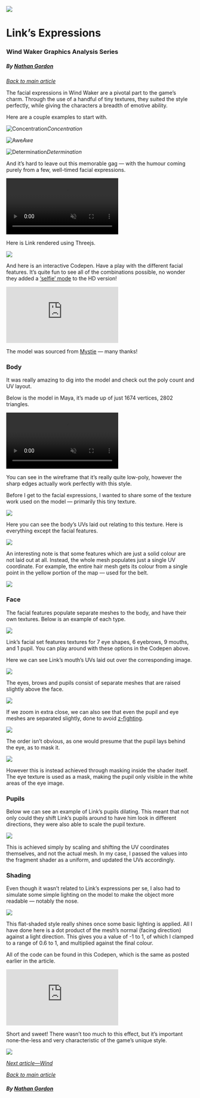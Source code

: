 ![](docs/assets/images/links-expressions/header.jpeg)

# Link’s Expressions

### Wind Waker Graphics Analysis Series

##### *By [Nathan Gordon](https://twitter.com/gordonnl)*

[*Back to main article*](?index)

The facial expressions in Wind Waker are a pivotal part to the game’s charm. Through the use of a handful of tiny textures, they suited the style perfectly, while giving the characters a breadth of emotive ability.

Here are a couple examples to start with.

![Concentration](docs/assets/images/links-expressions/concentration.jpeg)*Concentration*

![Awe](docs/assets/images/links-expressions/awe.jpeg)*Awe*

![Determination](docs/assets/images/links-expressions/determination.jpeg)*Determination*

And it’s hard to leave out this memorable gag — with the humour coming purely from a few, well-timed facial expressions.

<video src="docs/assets/videos/links-expressions/humour.mp4" playsinline loop muted autoplay="autoplay"></video>

Here is Link rendered using Threejs.

![](docs/assets/images/links-expressions/recreation.jpeg)

And here is an interactive Codepen. Have a play with the different facial features. It’s quite fun to see all of the combinations possible, no wonder they added a [‘selfie’ mode](https://www.youtube.com/watch?v=bJOGA8GCVHE) to the HD version!

<iframe src="https://medium.com/media/60814deea7421ea960a4f37d2fa8850a" frameborder=0></iframe>

The model was sourced from [Mystie](https://www.models-resource.com/submitter/Mystie/) — many thanks!

### Body

It was really amazing to dig into the model and check out the poly count and UV layout.

Below is the model in Maya, it’s made up of just 1674 vertices, 2802 triangles.

<video src="docs/assets/videos/links-expressions/body.mp4" playsinline loop muted autoplay="autoplay"></video>

You can see in the wireframe that it’s really quite low-poly, however the sharp edges actually work perfectly with this style.

Before I get to the facial expressions, I wanted to share some of the texture work used on the model — primarily this tiny texture.

![](docs/assets/images/links-expressions/texture.jpeg)

Here you can see the body’s UVs laid out relating to this texture. Here is everything except the facial features.

![](docs/assets/images/links-expressions/uvs.png)

An interesting note is that some features which are just a solid colour are not laid out at all. Instead, the whole mesh populates just a single UV coordinate. For example, the entire hair mesh gets its colour from a single point in the yellow portion of the map — used for the belt.

![](docs/assets/images/links-expressions/uvs-hair.png)

### Face

The facial features populate separate meshes to the body, and have their own textures. Below is an example of each type.

![](docs/assets/images/links-expressions/face-texture.jpeg)

Link’s facial set features textures for 7 eye shapes, 6 eyebrows, 9 mouths, and 1 pupil. You can play around with these options in the Codepen above.

Here we can see Link’s mouth’s UVs laid out over the corresponding image.

![](docs/assets/images/links-expressions/uvs-mouth.png)

The eyes, brows and pupils consist of separate meshes that are raised slightly above the face.

![](docs/assets/images/links-expressions/raised-eyes.jpeg)

If we zoom in extra close, we can also see that even the pupil and eye meshes are separated slightly, done to avoid [z-fighting](https://en.wikipedia.org/wiki/Z-fighting).

![](docs/assets/images/links-expressions/pupil-raised.jpeg)

The order isn’t obvious, as one would presume that the pupil lays behind the eye, as to mask it.

![](docs/assets/images/links-expressions/eye-mask.jpeg)

However this is instead achieved through masking inside the shader itself. The eye texture is used as a mask, making the pupil only visible in the white areas of the eye image.

### Pupils

Below we can see an example of Link’s pupils dilating. This meant that not only could they shift Link’s pupils around to have him look in different directions, they were also able to scale the pupil texture.

![](docs/assets/images/links-expressions/pupils-scale.jpeg)

This is achieved simply by scaling and shifting the UV coordinates themselves, and not the actual mesh. In my case, I passed the values into the fragment shader as a uniform, and updated the UVs accordingly.

### Shading

Even though it wasn’t related to Link’s expressions per se, I also had to simulate some simple lighting on the model to make the object more readable — notably the nose.

![](docs/assets/images/links-expressions/shading.jpeg)

This flat-shaded style really shines once some basic lighting is applied. All I have done here is a dot product of the mesh’s normal (facing direction) against a light direction. This gives you a value of -1 to 1, of which I clamped to a range of 0.6 to 1, and multiplied against the final colour.

All of the code can be found in this Codepen, which is the same as posted earlier in the article.

<iframe src="https://medium.com/media/60814deea7421ea960a4f37d2fa8850a" frameborder=0></iframe>

Short and sweet! There wasn’t too much to this effect, but it’s important none-the-less and very characteristic of the game’s unique style.

![](docs/assets/images/links-expressions/bye.jpeg)

[*Next article—Wind*](?wind)

[*Back to main article*](?index)

##### *By [Nathan Gordon](https://twitter.com/gordonnl)*